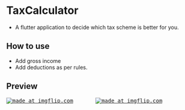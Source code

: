 # TaxCalculator

- A flutter application to decide which tax scheme is better for you. 

## How to use
- Add gross income
- Add deductions as per rules.

## Preview
<pre><a href="https://imgflip.com/gif/3puxil"><img src="https://i.imgflip.com/3puxil.gif" title="made at imgflip.com"/></a>       <a href="https://imgflip.com/gif/3puxjz"><img src="https://i.imgflip.com/3puxjz.gif" title="made at imgflip.com"/></a>
